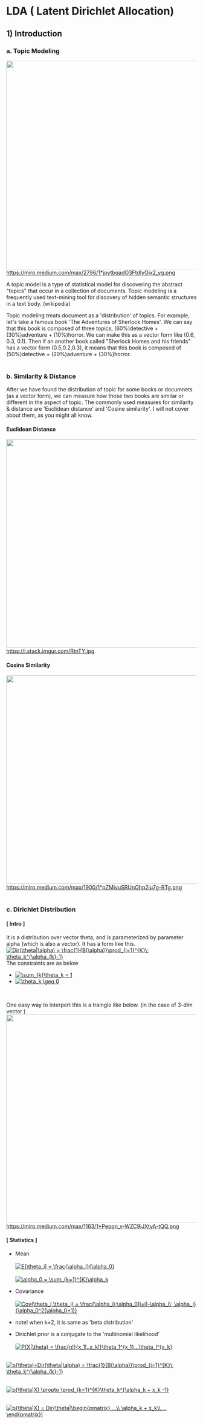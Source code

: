 # LDA ( Latent Dirichlet Allocation)
## 1) Introduction

### a. Topic Modeling
<img src="https://miro.medium.com/max/2796/1*jpytbqadO3FtdIyOjx2_yg.png" width="550" /> </br>
https://miro.medium.com/max/2796/1*jpytbqadO3FtdIyOjx2_yg.png
</br>

A topic model is a type of statistical model for discovering the abstract "topics" that occur in a collection of documents. 
Topic modeling is a frequently used text-mining tool for discovery of hidden semantic structures in a text body. (wikipedia)
</br>

Topic modeling treats document as a 'distribution' of topics. For example, let's take a famous book 'The Adventures of Sherlock Homes'. We can say
that this book is composed of three topics, (60%)detective + (30%)adventure + (10%)horror. We can make this as a vector form like (0.6, 0.3, 0.1).
Then if an another book called "Sherlock Homes and his friends" has a vector form (0.5,0.2,0.3), 
it means that this book is composed of (50%)detective + (20%)adventure + (30%)horror.
</br>
</br>

### b. Similarity & Distance
After we have found the distribution of topic for some books or documnets (as a vector form), we can measure how those two books are similar or different in the aspect of topic.
The commonly used measures for similarity & distance are 'Euclidean distance' and 'Cosine similarity'. I will not cover about them, as you might all know.
</br>

#### Euclidean Distance
<img src="https://i.stack.imgur.com/RtnTY.jpg" width="550" /> </br>
https://i.stack.imgur.com/RtnTY.jpg
</br>

#### Cosine Similarity
<img src="https://miro.medium.com/max/1900/1*pZMivuSRUnOhp2iu7g-RTg.png" width="550" /> </br>
https://miro.medium.com/max/1900/1*pZMivuSRUnOhp2iu7g-RTg.png
</br>
</br>

### c. Dirichlet Distribution
#### [ Intro ]
It is a distribution over vector theta, and is parameterized by parameter alpha (which is also a vector). It has a form like this.
</br>
<a href="https://www.codecogs.com/eqnedit.php?latex=Dir(\theta|\alpha)&space;=&space;\frac{1}{B(\alpha)}\prod_{i=1}^{K}\;&space;\theta_k^{\alpha_{k}-1}" target="_blank"><img src="https://latex.codecogs.com/gif.latex?Dir(\theta|\alpha)&space;=&space;\frac{1}{B(\alpha)}\prod_{i=1}^{K}\;&space;\theta_k^{\alpha_{k}-1}" title="Dir(\theta|\alpha) = \frac{1}{B(\alpha)}\prod_{i=1}^{K}\; \theta_k^{\alpha_{k}-1}" /></a>
</br>
The constraints are as below
- <a href="https://www.codecogs.com/eqnedit.php?latex=\sum_{k}\theta_k&space;=&space;1" target="_blank"><img src="https://latex.codecogs.com/gif.latex?\sum_{k}\theta_k&space;=&space;1" title="\sum_{k}\theta_k = 1" /></a>
- <a href="https://www.codecogs.com/eqnedit.php?latex=\theta_k&space;\geq&space;0" target="_blank"><img src="https://latex.codecogs.com/gif.latex?\theta_k&space;\geq&space;0" title="\theta_k \geq 0" /></a>
</br>

One easy way to interpert this is a traingle like below. (in the case of 3-dim vector )
<img src="https://miro.medium.com/max/1163/1*Pepqn_v-WZC9iJXtyA-tQQ.png" width="550" /> </br>
https://miro.medium.com/max/1163/1*Pepqn_v-WZC9iJXtyA-tQQ.png

#### [ Statistics ]
- Mean </br></br>
<a href="https://www.codecogs.com/eqnedit.php?latex=E[\theta_i]&space;=&space;\frac{\alpha_i}{\alpha_0}" target="_blank"><img src="https://latex.codecogs.com/gif.latex?E[\theta_i]&space;=&space;\frac{\alpha_i}{\alpha_0}" title="E[\theta_i] = \frac{\alpha_i}{\alpha_0}" /></a> </br> </br>
<a href="https://www.codecogs.com/eqnedit.php?latex=\alpha_0&space;=&space;\sum_{k=1}^{K}\alpha_k" target="_blank"><img src="https://latex.codecogs.com/gif.latex?\alpha_0&space;=&space;\sum_{k=1}^{K}\alpha_k" title="\alpha_0 = \sum_{k=1}^{K}\alpha_k" /></a>

- Covariance </br></br>
<a href="https://www.codecogs.com/eqnedit.php?latex=Cov(\theta_i,\theta_j)&space;=&space;\frac{\alpha_i\;\alpha_0[i=j]-\alpha_i\;&space;\alpha_j}{\alpha_0^2(\alpha_0&plus;1)}" target="_blank"><img src="https://latex.codecogs.com/gif.latex?Cov(\theta_i,\theta_j)&space;=&space;\frac{\alpha_i\;\alpha_0[i=j]-\alpha_i\;&space;\alpha_j}{\alpha_0^2(\alpha_0&plus;1)}" title="Cov(\theta_i,\theta_j) = \frac{\alpha_i\;\alpha_0[i=j]-\alpha_i\; \alpha_j}{\alpha_0^2(\alpha_0+1)}" /></a>

- note! when k=2, it is same as 'beta distribution'

- Dirichlet prior is a conjugate to the 'multinomial likelihood' </br></br>
<a href="https://www.codecogs.com/eqnedit.php?latex=P(X|\theta)&space;=&space;\frac{n!}{x_1!..x_k!}\theta_1^{x_1}...\theta_l^{x_k}" target="_blank"><img src="https://latex.codecogs.com/gif.latex?P(X|\theta)&space;=&space;\frac{n!}{x_1!..x_k!}\theta_1^{x_1}...\theta_l^{x_k}" title="P(X|\theta) = \frac{n!}{x_1!..x_k!}\theta_1^{x_1}...\theta_l^{x_k}" /></a> </br> </br>

<a href="https://www.codecogs.com/eqnedit.php?latex=p(\theta)=Dir(\theta|\alpha)&space;=&space;\frac{1}{B(\alpha)}\prod_{i=1}^{K}\;&space;\theta_k^{\alpha_{k}-1}" target="_blank"><img src="https://latex.codecogs.com/gif.latex?p(\theta)=Dir(\theta|\alpha)&space;=&space;\frac{1}{B(\alpha)}\prod_{i=1}^{K}\;&space;\theta_k^{\alpha_{k}-1}" title="p(\theta)=Dir(\theta|\alpha) = \frac{1}{B(\alpha)}\prod_{i=1}^{K}\; \theta_k^{\alpha_{k}-1}" /></a> </br> </br>

<a href="https://www.codecogs.com/eqnedit.php?latex=p(\theta|X)&space;\propto&space;\prod_{k=1}^{K}\theta_k^{\alpha_k&space;&plus;&space;x_k&space;-1}" target="_blank"><img src="https://latex.codecogs.com/gif.latex?p(\theta|X)&space;\propto&space;\prod_{k=1}^{K}\theta_k^{\alpha_k&space;&plus;&space;x_k&space;-1}" title="p(\theta|X) \propto \prod_{k=1}^{K}\theta_k^{\alpha_k + x_k -1}" /></a> </br> </br>

<a href="https://www.codecogs.com/eqnedit.php?latex=p(\theta|X)&space;=&space;Dir(\theta|\begin{pmatrix}&space;...\\&space;\alpha_k&space;&plus;&space;x_k\\&space;...&space;\end{pmatrix})" target="_blank"><img src="https://latex.codecogs.com/gif.latex?p(\theta|X)&space;=&space;Dir(\theta|\begin{pmatrix}&space;...\\&space;\alpha_k&space;&plus;&space;x_k\\&space;...&space;\end{pmatrix})" title="p(\theta|X) = Dir(\theta|\begin{pmatrix} ...\\ \alpha_k + x_k\\ ... \end{pmatrix})" /></a> </br> </br>
